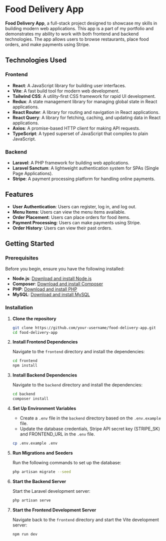 # Food Delivery App

**Food Delivery App**, a full-stack project designed to showcase my skills in building modern web applications. This app is a part of my portfolio and demonstrates my ability to work with both frontend and backend technologies. The app allows users to browse restaurants, place food orders, and make payments using Stripe.

## Technologies Used

### Frontend
- **React**: A JavaScript library for building user interfaces.
- **Vite**: A fast build tool for modern web development.
- **Tailwind CSS**: A utility-first CSS framework for rapid UI development.
- **Redux**: A state management library for managing global state in React applications.
- **React Router**: A library for routing and navigation in React applications.
- **React Query**: A library for fetching, caching, and updating data in React applications.
- **Axios**: A promise-based HTTP client for making API requests.
- **TypeScript**: A typed superset of JavaScript that compiles to plain JavaScript.

### Backend
- **Laravel**: A PHP framework for building web applications.
- **Laravel Sanctum**: A lightweight authentication system for SPAs (Single Page Applications).
- **Stripe**: A payment processing platform for handling online payments.

## Features

- **User Authentication**: Users can register, log in, and log out.
- **Menu Items**: Users can view the menu items available.
- **Order Placement**: Users can place orders for food items.
- **Payment Processing**: Users can make payments using Stripe.
- **Order History**: Users can view their past orders.

## Getting Started

### Prerequisites

Before you begin, ensure you have the following installed:

- **Node.js**: [Download and install Node.js](https://nodejs.org/)
- **Composer**: [Download and install Composer](https://getcomposer.org/)
- **PHP**: [Download and install PHP](https://www.php.net/downloads.php)
- **MySQL**: [Download and install MySQL](https://dev.mysql.com/downloads/installer/)

### Installation

1. **Clone the repository**

   ```bash
   git clone https://github.com/your-username/food-delivery-app.git
   cd food-delivery-app
   ```

2. **Install Frontend Dependencies**

   Navigate to the `frontend` directory and install the dependencies:

   ```bash
   cd frontend
   npm install
   ```

3. **Install Backend Dependencies**

   Navigate to the `backend` directory and install the dependencies:

   ```bash
   cd backend
   composer install
   ```

4. **Set Up Environment Variables**

   - Create a `.env` file in the `backend` directory based on the `.env.example` file.
   - Update the database credentials, Stripe API secret key (STRIPE_SK) and FRONTEND_URL in the `.env` file.

   ```bash
   cp .env.example .env
   ```

5. **Run Migrations and Seeders**

   Run the following commands to set up the database:

   ```bash
   php artisan migrate --seed
   ```

6. **Start the Backend Server**

   Start the Laravel development server:

   ```bash
   php artisan serve
   ```

7. **Start the Frontend Development Server**

   Navigate back to the `frontend` directory and start the Vite development server:

   ```bash
   npm run dev
   ```
